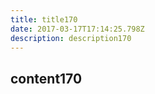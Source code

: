 ```yaml
---
title: title170
date: 2017-03-17T17:14:25.798Z
description: description170
---
```


## content170
  
